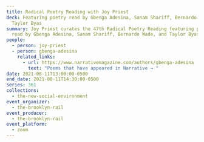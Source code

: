 ```yaml
---
title: Radical Poetry Reading with Joy Priest
deck: Featuring poetry read by Gbenga Adesina, Sanam Shariff, Bernardo Wade, and
  Taylor Byas
summary: Joy Priest curates the 47th Radical Poetry Reading featuring poetry
  read by Gbenga Adesina, Sanam Shariff, Bernardo Wade, and Taylor Byas.
people:
  - person: joy-priest
  - person: gbenga-adesina
    related_links:
      - url: https://www.narrativemagazine.com/authors/gbenga-adesina
        text: "Poems that have appeared in Narrative → "
date: 2021-08-11T13:00:00-0500
end_date: 2021-08-11T14:30:00-0500
series: 361
collections:
  - the-new-social-environment
event_organizer:
  - the-brooklyn-rail
event_producer:
  - the-brooklyn-rail
event_platform:
  - zoom
---
```

